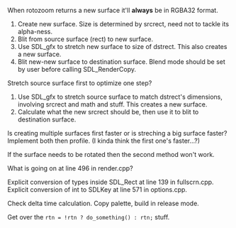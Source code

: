 
When rotozoom returns a new surface it'll **always** be in RGBA32 format.

1. Create new surface. Size is determined by srcrect, need not to tackle its alpha-ness.
2. Blit from source surface (rect) to new surface.
3. Use SDL_gfx to stretch new surface to size of dstrect. This also creates a new surface.
4. Blit new-new surface to destination surface. Blend mode should be set by user before calling SDL_RenderCopy.

Stretch source surface first to optimize one step?
1. Use SDL_gfx to stretch source surface to match dstrect's dimensions, involving srcrect and math and stuff. This creates a new surface.
2. Calculate what the new srcrect should be, then use it to blit to destination surface.

Is creating multiple surfaces first faster or is streching a big surface faster?  
Implement both then profile. (I kinda think the first one's faster...?)

If the surface needs to be rotated then the second method won't work.

What is going on at line 496 in render.cpp?

Explicit conversion of types inside SDL_Rect at line 139 in fullscrn.cpp.  
Explicit conversion of int to SDLKey at line 571 in options.cpp.

Check delta time calculation.
Copy palette, build in release mode.

Get over the `rtn = !rtn ? do_something() : rtn;` stuff.
